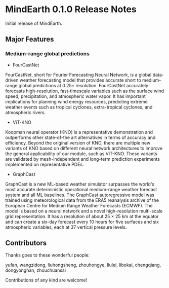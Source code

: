 # MindEarth 0.1.0 Release Notes

Initial release of MindEarth.

## Major Features

### Medium-range global predictions

* FourCastNet

FourCastNet, short for Fourier Forecasting Neural Network, is a global data-driven weather forecasting model that
provides accurate short to medium-range global predictions at 0.25∘ resolution. FourCastNet accurately forecasts
high-resolution, fast-timescale variables such as the surface wind speed, precipitation, and atmospheric water vapor. It
has important implications for planning wind energy resources, predicting extreme weather events such as tropical
cyclones, extra-tropical cyclones, and atmospheric rivers.

* ViT-KNO

Koopman neural operator (KNO) is a representative demonstration and outperforms other state-of-the art alternatives in
terms of accuracy and efficiency.
Beyond the original version of KNO, there are
multiple new variants of KNO based on different neural network architectures to improve the general applicability of our
module, such as ViT-KNO. These variants are validated by mesh-independent and long-term prediction experiments
implemented on representative
PDEs.

* GraphCast

GraphCast is a new ML-based weather simulator surpasses the world's most accurate deterministic operational medium-range
weather forecast system and all ML baselines. The GraphCast autoregressive model was trained using meteorological data
from the ERA5 reanalysis archive of the European Centre for Medium Range Weather Forecasts (ECMWF). The model is based
on a neural network and a novel high-resolution multi-scale grid representation. It has a resolution of about 25 × 25 km
at the equator and can create a six-day forecast every 10 hours for five surfaces and six atmospheric variables, each at
37 vertical pressure levels.

## Contributors

Thanks goes to these wonderful people:

yufan, wangzidong, liuhongsheng, zhouhongye, liulei, libokai, chengqiang, dongyonghan, zhouchuansai

Contributions of any kind are welcome!
